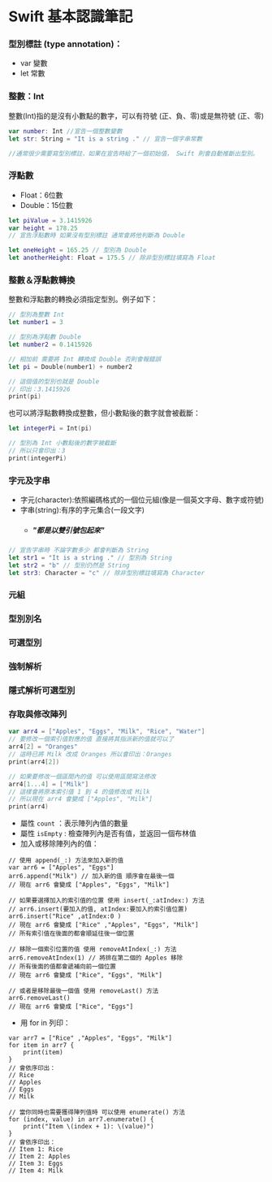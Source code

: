 # Swift 基本認識筆記 

### 型別標註 (type annotation)：
* var 變數 
* let 常數 
### 整數：Int
整數(Int)指的是沒有小數點的數字，可以有符號 (正、負、零)或是無符號 (正、零)

```swift
var number: Int //宣告一個整數變數
let str: String = "It is a string ." // 宣告一個字串常數

//通常很少需要寫型別標註，如果在宣告時給了一個初始值， Swift 則會自動推斷出型別。
```
### 浮點數
* Float：6位數
* Double：15位數

```swift
let piValue = 3.1415926
var height = 178.25
// 宣告浮點數時 如果沒有型別標註 通常會將他判斷為 Double 

let oneHeight = 165.25 // 型別為 Double
let anotherHeight: Float = 175.5 // 除非型別標註填寫為 Float
```
### 整數＆浮點數轉換
整數和浮點數的轉換必須指定型別。例子如下：
```swift
// 型別為整數 Int
let number1 = 3

// 型別為浮點數 Double
let number2 = 0.1415926

// 相加前 需要將 Int 轉換成 Double 否則會報錯誤
let pi = Double(number1) + number2

// 這個值的型別也就是 Double
// 印出：3.1415926
print(pi)
```
也可以將浮點數轉換成整數，但小數點後的數字就會被截斷：

```swift
let integerPi = Int(pi)

// 型別為 Int 小數點後的數字被截斷
// 所以只會印出：3
print(integerPi)
```

### 字元及字串
* 字元(character):依照編碼格式的一個位元組(像是一個英文字母、數字或符號)
* 字串(string):有序的字元集合(一段文字)
   * ##### "都是以雙引號包起來" #####

```swift
// 宣告字串時 不論字數多少 都會判斷為 String
let str1 = "It is a string ." // 型別為 String
let str2 = "b" // 型別仍然是 String
let str3: Character = "c" // 除非型別標註填寫為 Character
```

### 元組

### 型別別名

### 可選型別

### 強制解析

### 隱式解析可選型別


### 存取與修改陣列

```swift
var arr4 = ["Apples", "Eggs", "Milk", "Rice", "Water"]
// 要修改一個索引值對應的值 直接將其指派新的值就可以了
arr4[2] = "Oranges"
// 這時已將 Milk 改成 Oranges 所以會印出：Oranges
print(arr4[2])

// 如果要修改一個區間內的值 可以使用區間寫法修改
arr4[1...4] = ["Milk"]
// 這樣會將原本索引值 1 到 4 的值修改成 Milk
// 所以現在 arr4 會變成 ["Apples", "Milk"]
print(arr4)
```

* 屬性 `count` ：表示陣列內值的數量
* 屬性 `isEmpty` : 檢查陣列內是否有值，並返回一個布林值
* 加入或移除陣列內的值：

```
// 使用 append(_:) 方法來加入新的值
var arr6 = ["Apples", "Eggs"]
arr6.append("Milk") // 加入新的值 順序會在最後一個
// 現在 arr6 會變成 ["Apples", "Eggs", "Milk"]

// 如果要選擇加入的索引值的位置 使用 insert(_:atIndex:) 方法
// arr6.insert(要加入的值, atIndex:要加入的索引值位置)
arr6.insert("Rice" ,atIndex:0 )
// 現在 arr6 會變成 ["Rice" ,"Apples", "Eggs", "Milk"]
// 所有索引值在後面的都會順延往後一個位置

// 移除一個索引位置的值 使用 removeAtIndex(_:) 方法
arr6.removeAtIndex(1) // 將排在第二個的 Apples 移除
// 所有後面的值都會遞補向前一個位置
// 現在 arr6 會變成 ["Rice", "Eggs", "Milk"]

// 或者是移除最後一個值 使用 removeLast() 方法
arr6.removeLast()
// 現在 arr6 會變成 ["Rice", "Eggs"]
```

* 用 for in 列印：
```
var arr7 = ["Rice" ,"Apples", "Eggs", "Milk"]
for item in arr7 {
    print(item)
}
// 會依序印出：
// Rice
// Apples
// Eggs
// Milk

// 當你同時也需要獲得陣列值時 可以使用 enumerate() 方法
for (index, value) in arr7.enumerate() {
    print("Item \(index + 1): \(value)")
}
// 會依序印出：
// Item 1: Rice
// Item 2: Apples
// Item 3: Eggs
// Item 4: Milk
```
